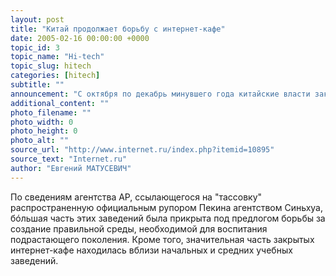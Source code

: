 ```yaml
---
layout: post
title: "Китай продолжает борьбу с интернет-кафе"
date: 2005-02-16 00:00:00 +0000
topic_id: 3
topic_name: "Hi-tech"
topic_slug: hitech
categories: [hitech]
subtitle: ""
announcement: "С октября по декабрь минувшего года китайские власти закрыли в общей сложности 12575 интернет-кафе, обвинив их владельцев в нарушении законов."
additional_content: ""
photo_filename: ""
photo_width: 0
photo_height: 0
photo_alt: ""
source_url: "http://www.internet.ru/index.php?itemid=10895"
source_text: "Internet.ru"
author: "Евгений МАТУСЕВИЧ"
---
```

По сведениям агентства AP, ссылающегося на "тассовку" распространенную официальным рупором Пекина агентством Синьхуа, б&#243;льшая часть этих заведений была прикрыта под предлогом борьбы за создание правильной среды, необходимой для воспитания подрастающего поколения. Кроме того, значительная часть закрытых интернет-кафе находилась вблизи начальных и средних учебных заведений.
